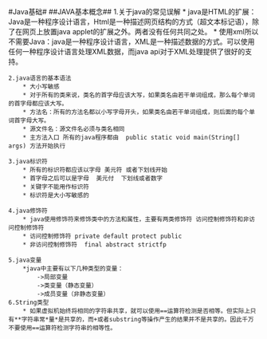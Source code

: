 #Java基础#
##JAVA基本概念##
	1.关于java的常见误解
		* java是HTML的扩展：Java是一种程序设计语言，Html是一种描述网页结构的方式（超文本标记语），除了在网页上放置java applet的扩展之外。两者没有任何共同之处。
		* 使用xml所以不需要Java：java是一种程序设计语言，XML是一种描述数据的方式。可以使用任何一种程序设计语言处理XML数据，而java api对于XML处理提供了很好的支持。

	2.java语言的基本语法
		* 大小写敏感
		* 对于所有的类来说，类名的首字母应该大写，如果类名由若干单词组成，那么每个单词的首字母都应该大写。
		* 方法名：所有的方法名都以小写字母开头，如果类名由若干单词组成，则后面的每个单词首字母大写。
		* 源文件名：源文件名必须与类名相同
		* 主方法入口 所有的java程序都由  public static void main(String[] args) 方法开始执行

	3.java标识符
		* 所有的标识符都应该以字母 美元符 或者下划线开始
		* 首字母之后可以是字母  美元付  下划线或者数字
		* 关键字不能用作标识符
		* 标识符是大小写敏感的
		
	4.java修饰符
		* java使用修饰符来修饰类中的方法和属性，主要有两类修饰符 访问控制修饰符和非访问控制修饰符
		* 访问控制修饰符 private default protect public
		* 非访问控制修饰符  final abstract strictfp

	5.java变量
		*java中主要有以下几种类型的变量：
			->局部变量
			->类变量（静态变量）
			->成员变量（非静态变量）
	6.String类型
		* 如果虚拟机始终将相同的字符串共享，就可以使用==运算符检测是否相等。但实际上只有**字符串常*量*是共享的，而+或者substring等操作产生的结果并不是共享的。因此千万不要使用==运算符检测字符串的相等性。

		

		
